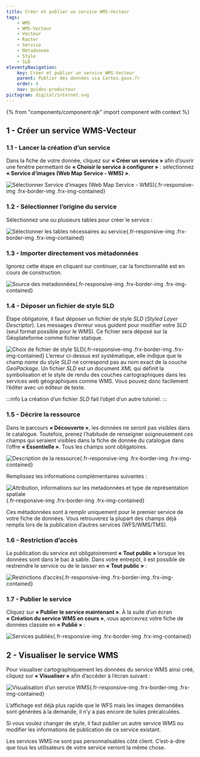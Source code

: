```yaml
---
title: Créer et publier un service WMS-Vecteur
tags:
    - WMS
    - WMS-Vecteur
    - Vecteur
    - Raster
    - Service
    - Métadonnée
    - Style
    - SLD
eleventyNavigation:
    key: Créer et publier un service WMS-Vecteur
    parent: Publier des données via Cartes.gouv.fr
    order: 4
    nav: guides-producteur
pictogram: digital/internet.svg
---
```


{% from "components/component.njk" import component with context %}

## 1 - Créer un service WMS-Vecteur

### 1.1 - Lancer la création d’un service

Dans la fiche de votre donnée, cliquez sur **« Créer un service »** afin d’ouvrir une fenêtre permettant de **« Choisir le service à configurer »** : sélectionnez **« Service d’images (Web Map Service - WMS) »**.

![Sélectionner Service d’images (Web Map Service - WMS)](/img/guides-producteur/publier-des-donnees-via-cartes-gouv/wms-vecteur/01_service-wms.png){.fr-responsive-img .frx-border-img .frx-img-contained}

### 1.2 - Sélectionner l’origine du service

Sélectionnez une ou plusieurs tables pour créer le service :

![Sélectionner les tables nécessaires au service](/img/guides-producteur/publier-des-donnees-via-cartes-gouv/wms-vecteur/02_selection-tables.png){.fr-responsive-img .frx-border-img .frx-img-contained}

### 1.3 - Importer directement vos métadonnées

Ignorez cette étape en cliquant sur continuer, car la fonctionnalité est en cours de construction.

![Source des metadonnées](/img/guides-producteur/publier-des-donnees-via-cartes-gouv/wms-vecteur/03_source-metadonnees.png){.fr-responsive-img .frx-border-img .frx-img-contained}

### 1.4 - Déposer un fichier de style SLD

Étape obligatoire, il faut déposer un fichier de style _SLD_ (_Styled Layer Descriptor_). Les messages d’erreur vous guident pour modifier votre _SLD_ (seul format possible pour le WMS). Ce fichier sera déposé sur la Géoplateforme comme fichier statique.

![Choix de fichier de style SLD](/img/guides-producteur/publier-des-donnees-via-cartes-gouv/wms-vecteur/04_fichier-style.png){.fr-responsive-img .frx-border-img .frx-img-contained}
L’erreur ci-dessus est systématique, elle indique que le champ _name_ du style _SLD_ ne correspond pas au nom exact de la couche _GeoPackage_. Un fichier _SLD_ est un document _XML_ qui définit la symbolisation et le style de rendu des couches cartographiques dans les services web géographiques comme WMS. Vous pouvez donc facilement l’éditer avec un éditeur de texte.

:::info
La création d’un fichier _SLD_ fait l’objet d’un autre tutoriel.
:::

### 1.5 - Décrire la ressource

Dans le parcours **« Découverte »**, les données ne seront pas visibles dans le catalogue. Toutefois, prenez l’habitude de renseigner soigneusement ces champs qui seraient visibles dans la fiche de donnée du catalogue dans l’offre **« Essentielle »**. Tous les champs sont obligatoires.

![Description de la ressource](/img/guides-producteur/publier-des-donnees-via-cartes-gouv/wms-vecteur/05_description.png){.fr-responsive-img .frx-border-img .frx-img-contained}

Remplissez les informations complémentaires suivantes :

![Attribution, informations sur les metadonnées et type de représentation spatiale](/img/guides-producteur/publier-des-donnees-via-cartes-gouv/wms-vecteur/06_info-metadonnees.png){.fr-responsive-img .frx-border-img .frx-img-contained}

Ces métadonnées sont à remplir uniquement pour le premier service de votre fiche de données. Vous retrouverez la plupart des champs déjà remplis lors de la publication d’autres services (WFS/WMS/TMS).

### 1.6 - Restriction d’accès

La publication du service est obligatoirement **« Tout public »** lorsque les données sont dans le bac à sable. Dans votre entrepôt, il est possible de restreindre le service ou de le laisser en **« Tout public »** :

![Restrictions d’accès](/img/guides-producteur/publier-des-donnees-via-cartes-gouv/wms-vecteur/07_restrictions.png){.fr-responsive-img .frx-border-img .frx-img-contained}

### 1.7 - Publier le service

Cliquez sur **« Publier le service maintenant »**. À la suite d’un écran **« Création du service WMS en cours »**, vous apercevrez votre fiche de données classée en **« Publié »** :

![Services publiés](/img/guides-producteur/publier-des-donnees-via-cartes-gouv/wms-vecteur/08_service-publie.png){.fr-responsive-img .frx-border-img .frx-img-contained}

## 2 - Visualiser le service WMS

Pour visualiser cartographiquement les données du service WMS ainsi créé, cliquez sur **« Visualiser »** afin d’accéder à l’écran suivant :

![Visualisation d’un service WMS](/img/guides-producteur/publier-des-donnees-via-cartes-gouv/wms-vecteur/09_visualisation.png){.fr-responsive-img .frx-border-img .frx-img-contained}

L’affichage est déjà plus rapide que le WFS mais les images demandées sont générées à la demande, il n’y a pas encore de tuiles précalculées.

Si vous voulez changer de style, il faut publier un autre service WMS ou modifier les informations de publication de ce service existant.

Les services WMS ne sont pas personnalisables côté client. C’est-à-dire que tous les utilisateurs de votre service verront la même chose.
